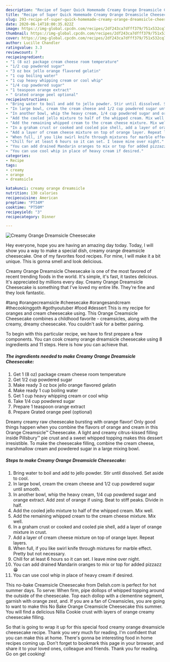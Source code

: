 ```yaml
---
description: "Recipe of Super Quick Homemade Creamy Orange Dreamsicle Cheesecake"
title: "Recipe of Super Quick Homemade Creamy Orange Dreamsicle Cheesecake"
slug: 293-recipe-of-super-quick-homemade-creamy-orange-dreamsicle-cheesecake
date: 2020-06-14T18:00:35.822Z
image: https://img-global.cpcdn.com/recipes/2df243ca7dfff379/751x532cq70/creamy-orange-dreamsicle-cheesecake-recipe-main-photo.jpg
thumbnail: https://img-global.cpcdn.com/recipes/2df243ca7dfff379/751x532cq70/creamy-orange-dreamsicle-cheesecake-recipe-main-photo.jpg
cover: https://img-global.cpcdn.com/recipes/2df243ca7dfff379/751x532cq70/creamy-orange-dreamsicle-cheesecake-recipe-main-photo.jpg
author: Lucille Chandler
ratingvalue: 3.3
reviewcount: 7
recipeingredient:
- "1 (8 oz) package cream cheese room temperature"
- "1/2 cup powdered sugar"
- "3 oz box jello orange flavored gelatin"
- "1 cup boiling water"
- "1 cup heavy whipping cream or cool whip"
- "1/4 cup powdered sugar"
- "1 teaspoon orange extract"
- " Grated orange peel optional"
recipeinstructions:
- "Bring water to boil and add to jello powder. Stir until dissolved. Set aside to cool."
- "In large bowl, cream the cream cheese and 1/2 cup powdered sugar until smooth."
- "In another bowl, whip the heavy cream, 1/4 cup powdered sugar and orange extract. Add zest of orange if using. Beat to stiff peaks. Divide in half."
- "Add the cooled jello mixture to half of the whipped cream. Mix well."
- "Add the remaining whipped cream to the cream cheese mixture. Mix well."
- "In a graham crust or cooked and cooled pie shell, add a layer of orange mixture in crust."
- "Add a layer of cream cheese mixture on top of orange layer. Repeat layers."
- "When full, if you like swirl knife through mixtures for marble effect. Pretty but not necessary."
- "Chill for at least 6 hours so it can set. I leave mine over night."
- "You can add drained Mandarin oranges to mix or top for added pizzazz 😁"
- "You can use cool whip in place of heavy cream if desired."
categories:
- Recipe
tags:
- creamy
- orange
- dreamsicle

katakunci: creamy orange dreamsicle 
nutrition: 130 calories
recipecuisine: American
preptime: "PT34M"
cooktime: "PT50M"
recipeyield: "3"
recipecategory: Dinner

---
```



![Creamy Orange Dreamsicle Cheesecake](https://img-global.cpcdn.com/recipes/2df243ca7dfff379/751x532cq70/creamy-orange-dreamsicle-cheesecake-recipe-main-photo.jpg)

Hey everyone, hope you are having an amazing day today. Today, I will show you a way to make a special dish, creamy orange dreamsicle cheesecake. One of my favorites food recipes. For mine, I will make it a bit unique. This is gonna smell and look delicious.

Creamy Orange Dreamsicle Cheesecake is one of the most favored of recent trending foods in the world. It's simple, it's fast, it tastes delicious. It's appreciated by millions every day. Creamy Orange Dreamsicle Cheesecake is something that I've loved my entire life. They're fine and they look fantastic.

#tang #orangecreamsicle #cheesecake #orangesandcream #thecookinggoth #gothyoutuber #food #dessert This is my recipe for oranges and cream cheesecake using. This Orange Creamsicle Cheesecake combines a childhood favorite - creamsicles, along with the creamy, dreamy cheesecake. You couldn&#39;t ask for a better pairing.


To begin with this particular recipe, we have to first prepare a few components. You can cook creamy orange dreamsicle cheesecake using 8 ingredients and 11 steps. Here is how you can achieve that.

<!--inarticleads1-->

##### The ingredients needed to make Creamy Orange Dreamsicle Cheesecake:

1. Get 1 (8 oz) package cream cheese room temperature
1. Get 1/2 cup powdered sugar
1. Make ready 3 oz box jello orange flavored gelatin
1. Make ready 1 cup boiling water
1. Get 1 cup heavy whipping cream or cool whip
1. Take 1/4 cup powdered sugar
1. Prepare 1 teaspoon orange extract
1. Prepare  Grated orange peel (optional)


Dreamy creamy raw cheesecake bursting with orange flavor! Only good things happen when you combine the flavors of orange and cream in this Orange Creamsicle™ Cheesecake. A light and creamy citrus-kissed filling inside Pillsbury™ pie crust and a sweet whipped topping makes this dessert irresistible. To make the cheesecake filling, combine the cream cheese, marshmallow cream and powdered sugar in a large mixing bowl. 

<!--inarticleads2-->

##### Steps to make Creamy Orange Dreamsicle Cheesecake:

1. Bring water to boil and add to jello powder. Stir until dissolved. Set aside to cool.
1. In large bowl, cream the cream cheese and 1/2 cup powdered sugar until smooth.
1. In another bowl, whip the heavy cream, 1/4 cup powdered sugar and orange extract. Add zest of orange if using. Beat to stiff peaks. Divide in half.
1. Add the cooled jello mixture to half of the whipped cream. Mix well.
1. Add the remaining whipped cream to the cream cheese mixture. Mix well.
1. In a graham crust or cooked and cooled pie shell, add a layer of orange mixture in crust.
1. Add a layer of cream cheese mixture on top of orange layer. Repeat layers.
1. When full, if you like swirl knife through mixtures for marble effect. Pretty but not necessary.
1. Chill for at least 6 hours so it can set. I leave mine over night.
1. You can add drained Mandarin oranges to mix or top for added pizzazz 😁
1. You can use cool whip in place of heavy cream if desired.


This no-bake Creamsicle Cheesecake from Delish.com is perfect for hot summer days. To serve: When firm, pipe dollops of whipped topping around the outside of the cheesecake. Top each dollop with a clementine segment, garnish with orange zest, and. If you are a fan of Creamsicles, you are going to want to make this No Bake Orange Creamsicle Cheesecake this summer. You will find a delicious Nilla Cookie crust with layers of orange creamy cheesecake filling. 

So that is going to wrap it up for this special food creamy orange dreamsicle cheesecake recipe. Thank you very much for reading. I'm confident that you can make this at home. There's gonna be interesting food in home recipes coming up. Don't forget to bookmark this page in your browser, and share it to your loved ones, colleague and friends. Thank you for reading. Go on get cooking!
